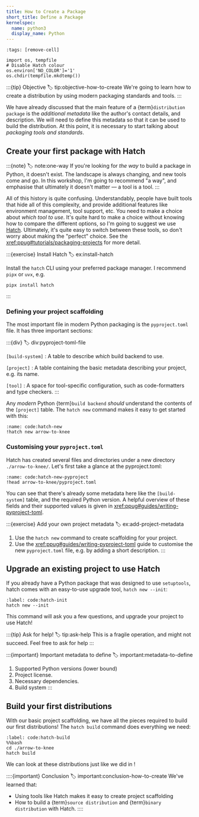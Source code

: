 ```yaml
---
title: How to Create a Package
short_title: Define a Package
kernelspec:
  name: python3
  display_name: Python
---
```


```{code-cell} python3
:tags: [remove-cell]

import os, tempfile
# Disable Hatch colour
os.environ['NO_COLOR']='1'
os.chdir(tempfile.mkdtemp())
```

:::{tip} Objective
:label: tip:objective-how-to-create
We're going to learn how to create a distribution by using modern packaging standards and tools.
:::

We have already discussed that the main feature of a {term}`distribution package` is the _additional metadata_ like the author's contact details, and description. We will need to define this metadata so that it can be used to build the distribution. At this point, it is necessary to start talking about _packaging tools and standards_.

## Create your first package with Hatch

:::{note}
:label: note:one-way
If you're looking for _the way_ to build a package in Python, it doesn't exist. The landscape is always changing, and new tools come and go. In this workshop, I'm going to recommend "a way", and emphasise that ultimately it doesn't matter — a tool is a tool.
:::

All of this history is quite confusing. Understandably, people have built tools that hide all of this complexity, and provide additional features like environment management, tool support, etc. You need to make a choice about _which tool to use_. It's quite hard to make a choice without knowing how to compare the different options, so I'm going to suggest we use [Hatch](https://hatch.pypa.io/latest/). Ultimately, it's quite easy to switch between these tools, so don't worry about making the "perfect" choice. See the <xref:ppug#tutorials/packaging-projects> for more detail.

:::{exercise} Install Hatch
:label: ex:install-hatch

Install the `hatch` CLI using your preferred package manager. I recommend `pipx` or `uvx`, e.g.

```shell
pipx install hatch
```

:::

### Defining your project scaffolding

The most important file in modern Python packaging is the `pyproject.toml` file. It has three important sections:

:::{div}
:label: div:pyproject-toml-file

`[build-system]`
: A table to describe _which_ build backend to use.

`[project]`
: A table containing the basic metadata describing your project, e.g. its name.

`[tool]`
: A space for tool-specific configuration, such as code-formatters and type checkers.
:::

Any _modern_ Python {term}`build backend` _should_ understand the contents of the `[project]` table. The `hatch new` command makes it easy to get started with this:

```{code-cell} python3
:name: code:hatch-new
!hatch new arrow-to-knee
```

### Customising your `pyproject.toml`

Hatch has created several files and directories under a new directory `./arrow-to-knee/`. Let's first take a glance at the pyproject.toml:

```{code-cell} python3
:name: code:hatch-new-pyproject
!head arrow-to-knee/pyproject.toml
```

You can see that there's already some metadata here like the `[build-system]` table, and the required Python version. A helpful overview of these fields and their supported values is given in <xref:ppug#guides/writing-pyproject-toml>.

:::{exercise} Add your own project metadata
:label: ex:add-project-metadata

1. Use the `hatch new` command to create scaffolding for your project.
2. Use the <xref:ppug#guides/writing-pyproject-toml> guide to customise the new `pyproject.toml` file, e.g. by adding a short description.
   :::

## Upgrade an existing project to use Hatch

If you already have a Python package that was designed to use `setuptools`, hatch comes with an easy-to-use upgrade tool, `hatch new --init`:

```{code} shell
:label: code:hatch-init
hatch new --init
```

This command will ask you a few questions, and upgrade your project to use Hatch!

:::{tip} Ask for help!
:label: tip:ask-help
This is a fragile operation, and might not succeed. Feel free to ask for help
:::

:::{important} Important metadata to define
:label: important:metadata-to-define

1. Supported Python versions (lower bound)
2. Project license.
3. Necessary dependencies.
4. Build system
   :::

## Build your first distributions

With our basic project scaffolding, we have all the pieces required to build our first distributions! The `hatch build` command does everything we need:

```{code-cell}
:label: code:hatch-build
%%bash
cd ./arrow-to-knee
hatch build
```

We can look at these distributions just like we did in [](#cell:numpy-dirs)!

::::{important} Conclusion
:label: important:conclusion-how-to-create
We've learned that:

- Using tools like Hatch makes it easy to create project scaffolding
- How to build a {term}`source distribution` and {term}`binary distribution` with Hatch.
  ::::
